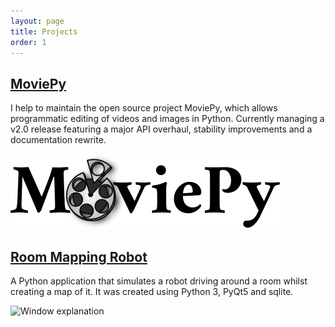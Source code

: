```yaml
---
layout: page
title: Projects
order: 1
---
```



## [MoviePy](https://github.com/Zulko/moviepy)

I help to maintain the open source project MoviePy, which allows programmatic editing of videos and images in Python. Currently managing a v2.0 release featuring a major API overhaul, stability improvements and a documentation rewrite.

![MoviePy logo](https://raw.githubusercontent.com/Zulko/moviepy/master/docs/logo.png)


## [Room Mapping Robot](https://github.com/tburrows13/Room-Mapping-Robot)

A Python application that simulates a robot driving around a room whilst creating a map of it. It was created using Python 3, PyQt5 and sqlite.

![Window explanation](https://imgur.com/mkKLr31.png)
